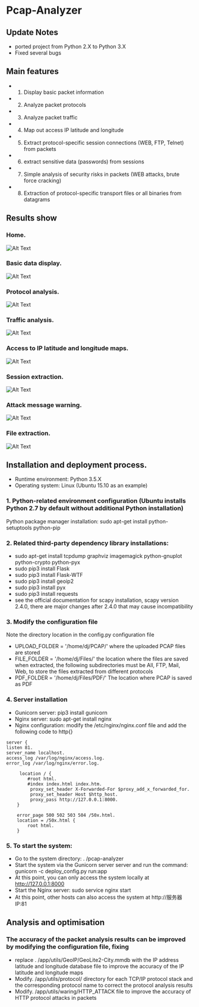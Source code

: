 # Pcap-Analyzer

## Update Notes
+ ported project from Python 2.X to Python 3.X
+ Fixed several bugs

## Main features
+ 1. Display basic packet information
+ 2. Analyze packet protocols
+ 3. Analyze packet traffic
+ 4. Map out access IP latitude and longitude
+ 5. Extract protocol-specific session connections (WEB, FTP, Telnet) from packets
+ 6. extract sensitive data (passwords) from sessions
+ 7. Simple analysis of security risks in packets (WEB attacks, brute force cracking)
+ 8. Extraction of protocol-specific transport files or all binaries from datagrams

## Results show
### Home.
![Alt Text](https://github.com/HatBoy/Pcap-Analyzer/blob/master/images/index.png)

### Basic data display.
![Alt Text](https://github.com/HatBoy/Pcap-Analyzer/blob/master/images/basedata.png)

### Protocol analysis.
![Alt Text](https://github.com/HatBoy/Pcap-Analyzer/blob/master/images/protoanalyxer.png)

### Traffic analysis.
![Alt Text](https://github.com/HatBoy/Pcap-Analyzer/blob/master/images/flowanalyzer.png)

### Access to IP latitude and longitude maps.
![Alt Text](https://github.com/HatBoy/Pcap-Analyzer/blob/master/images/ipmap.png)

### Session extraction.
![Alt Text](https://github.com/HatBoy/Pcap-Analyzer/blob/master/images/getdata.png)

### Attack message warning.
![Alt Text](https://github.com/HatBoy/Pcap-Analyzer/blob/master/images/attackinfo.png)

### File extraction.
![Alt Text](https://github.com/HatBoy/Pcap-Analyzer/blob/master/images/getfiles.png)

## Installation and deployment process.

+ Runtime environment: Python 3.5.X
+ Operating system: Linux (Ubuntu 15.10 as an example)

### 1. Python-related environment configuration (Ubuntu installs Python 2.7 by default without additional Python installation)
Python package manager installation: sudo apt-get install python-setuptools python-pip

### 2. Related third-party dependency library installations:
+ sudo apt-get install tcpdump graphviz imagemagick python-gnuplot python-crypto python-pyx
+ sudo pip3 install Flask
+ sudo pip3 install Flask-WTF
+ sudo pip3 install geoip2
+ sudo pip3 install pyx
+ sudo pip3 install requests
+ see the official documentation for scapy installation, scapy version 2.4.0, there are major changes after 2.4.0 that may cause incompatibility

### 3. Modify the configuration file
Note the directory location in the config.py configuration file
+ UPLOAD_FOLDER = '/home/dj/PCAP/' where the uploaded PCAP files are stored
+ FILE_FOLDER = '/home/dj/Files/' the location where the files are saved when extracted, the following subdirectories must be All, FTP, Mail, Web, to store the files extracted from different protocols
+ PDF_FOLDER = '/home/dj/Files/PDF/' The location where PCAP is saved as PDF

### 4. Server installation
+ Gunicorn server: pip3 install gunicorn
+ Nginx server: sudo apt-get install nginx
+ Nginx configuration: modify the /etc/nginx/nginx.conf file and add the following code to http{}
```
server { 
listen 81. 
server_name localhost. 
access_log /var/log/nginx/access.log. 
error_log /var/log/nginx/error.log.

     location / {
        #root html.
        #index index.html index.htm.
         proxy_set_header X-Forwarded-For $proxy_add_x_forwarded_for.
         proxy_set_header Host $http_host.
         proxy_pass http://127.0.0.1:8000.
    }

    error_page 500 502 503 504 /50x.html.
    location = /50x.html {
        root html.
    }
```

### 5. To start the system:
+ Go to the system directory: . /pcap-analyzer
+ Start the system via the Gunicorn server server and run the command: gunicorn -c deploy_config.py run:app
+ At this point, you can only access the system locally at http://127.0.0.1:8000
+ Start the Nginx server: sudo service nginx start
+ At this point, other hosts can also access the system at http://服务器IP:81


## Analysis and optimisation
### The accuracy of the packet analysis results can be improved by modifying the configuration file, fixing
+ replace . /app/utils/GeoIP/GeoLite2-City.mmdb with the IP address latitude and longitude database file to improve the accuracy of the IP latitude and longitude maps
+ Modify. /app/utils/protocol/ directory for each TCP/IP protocol stack and the corresponding protocol name to correct the protocol analysis results
+ Modify. /app/utils/waring/HTTP_ATTACK file to improve the accuracy of HTTP protocol attacks in packets
